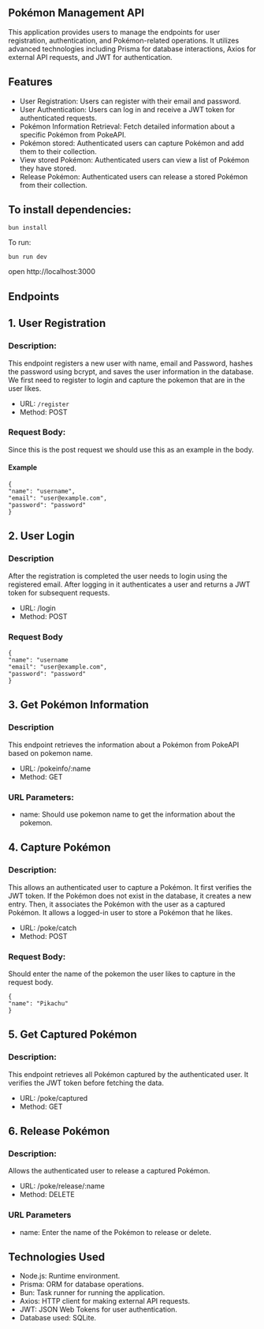 ## Pokémon Management API

This application provides users to manage the endpoints for user registration, authentication, and Pokémon-related operations. It utilizes advanced technologies including Prisma for database interactions, Axios for external API requests, and JWT for authentication.

## Features

* User Registration: Users can register with their email and password.
* User Authentication: Users can log in and receive a JWT token for authenticated requests.
* Pokémon Information Retrieval: Fetch detailed information about a specific Pokémon from PokeAPI.
* Pokémon stored: Authenticated users can capture Pokémon and add them to their collection.
* View stored Pokémon: Authenticated users can view a list of Pokémon they have stored.
* Release Pokémon: Authenticated users can release a stored Pokémon from their collection.

## To install dependencies:

    bun install

To run:

    bun run dev

open http://localhost:3000

## Endpoints

## 1. User Registration

### Description: 

This endpoint registers a new user with name, email and Password, hashes the password using bcrypt, and saves the user information in the database. We first need to register to login and capture the pokemon that are in the user likes.

* URL: `/register`
* Method: POST  

### Request Body:

Since this is the post request we should use this as an example in the body.

#### Example

    {
    "name": "username",
    "email": "user@example.com",
    "password": "password"
    }



## 2. User Login

### Description

After the registration is completed the user needs to login using the registered email. After logging in it authenticates a user and returns a JWT token for subsequent requests.

* URL: /login
* Method: POST
 
### Request Body

    {
    "name": "username
    "email": "user@example.com",
    "password": "password"
    }


## 3. Get Pokémon Information

### Description 

This endpoint retrieves the information about a Pokémon from PokeAPI based on pokemon name.

* URL: /pokeinfo/:name
* Method: GET

### URL Parameters:

* name: Should use pokemon name to get the information about the pokemon.

## 4. Capture Pokémon

### Description: 

This allows an authenticated user to capture a Pokémon. It first verifies the JWT token. If the Pokémon does not exist in the database, it creates a new entry. Then, it associates the Pokémon with the user as a captured Pokémon. It allows a logged-in user to store a Pokémon that he likes.

* URL: /poke/catch
* Method: POST

### Request Body:

Should enter the name of the pokemon the user likes to capture in the request body.

    {
    "name": "Pikachu"
    }


## 5. Get Captured Pokémon

### Description: 

This endpoint retrieves all Pokémon captured by the authenticated user. It verifies the JWT token before fetching the data.

* URL: /poke/captured
* Method: GET


## 6. Release Pokémon

### Description: 

Allows the authenticated user to release a captured Pokémon.

* URL: /poke/release/:name
* Method: DELETE

### URL Parameters

* name: Enter the name of the Pokémon to release or delete.

## Technologies Used

* Node.js: Runtime environment.
* Prisma: ORM for database operations.
* Bun: Task runner for running the application.
* Axios: HTTP client for making external API requests.
* JWT: JSON Web Tokens for user authentication.
* Database used: SQLite.